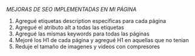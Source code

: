 *MEJORAS DE SEO IMPLEMENTADAS EN MI PÁGINA*

1) Agregué etiquetas <meta> description específicas para cada página
2) Agregué el atributo alt a todas las etiquetas <img>
3) Agregué las mismas keywords para todas las páginas
4) Mejoré los H1 de cada página y agregué H1 en aquellas que no tenian
5) Reduje el tamaño de imagenes y videos con compresores
